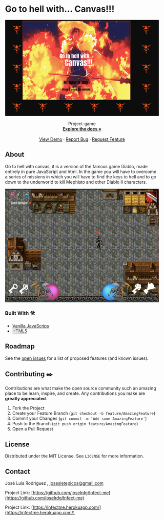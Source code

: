 # Go to hell with... Canvas!!!

<!-- PROJECT LOGO -->

<p align="center">
  <a href="https://joselrdg.github.io/project-game/"> 
    <img src="screenshots/joselrdg.github.png" alt="Logo">
  </a>
  <br />

  <!-- <h3 align="center">Infect Me</h3> -->

  <p align="center">
    Project-game 
    <br />
    <a href="https://github.com/joselrdg/project-game"><strong>Explore the docs »</strong></a>
    <br />
    <br />
    <a href="https://joselrdg.github.io/project-game/">View Demo</a>
    ·
    <a href="https://github.com/joselrdg/project-game/issues">Report Bug</a>
    ·
    <a href="https://github.com/joselrdg/project-game/issues">Request Feature</a>
  </p>
</p>





<!-- ABOUT THE PROJECT -->
## About

Go to hell with canvas, it is a version of the famous game Diablo, made entirely in pure JavaScript and html.
In the game you will have to overcome a series of missions in which you will have to find the keys to hell and to go down to the underworld to kill Mephisto and other Diablo II characters.

![ScreenShot Infect-me](screenshots/joselrdg.github.io.png)


<!-- Here's a blank template to get started:
**To avoid retyping too much info. Do a search and replace with your text editor for the following:**
`github_username`, `repo_name`, `twitter_handle`, `email`, `project_title`, `project_description` -->


### Built With 🛠️

* [Vanilla JavaScrips](https://developer.mozilla.org/en-US/docs/Web/JavaScript/)
* [HTML5](https://developer.mozilla.org/en-US/docs/Web/HTML/)


<!-- ROADMAP -->
## Roadmap

See the [open issues](https://github.com/joselrdg/Infect-me/issues) for a list of proposed features (and known issues).



<!-- CONTRIBUTING -->
## Contributing ✒️

Contributions are what make the open source community such an amazing place to be learn, inspire, and create. Any contributions you make are **greatly appreciated**.

1. Fork the Project
2. Create your Feature Branch (`git checkout -b feature/AmazingFeature`)
3. Commit your Changes (`git commit -m 'Add some AmazingFeature'`)
4. Push to the Branch (`git push origin feature/AmazingFeature`)
5. Open a Pull Request



<!-- LICENSE -->
## License 

Distributed under the MIT License. See `LICENSE` for more information.


<!-- CONTACT -->
## Contact

José Luis Rodríguez , [josesietepicos@gmail.com](mailto:josesietepicos@gmail.com)

Project Link: [https://github.com/joselrdg/Infect-me](https://github.com/joselrdg/Infect-me)

Project Link: [https://infectme.herokuapp.com/](https://infectme.herokuapp.com/)


